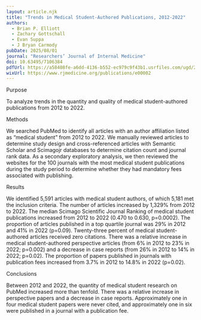 ```yaml
---
layout: article.njk
title: "Trends in Medical Student-Authored Publications, 2012-2022"
authors:
  - Brian P. Elliott
  - Zachary Gottschall
  - Evan Suppa
  - J Bryan Carmody
pubDate: 2025/08/01
journal: "Researchers’ Journal of Internal Medicine"
doi: 10.63495/7106384
pdfUrl: https://a58408fe-a6dd-4136-b552-ec979c9f43b1.usrfiles.com/ugd/205b66_fef75936d6ee46ea85fcf289963f3f68.pdf
wixUrl: https://www.rjmedicine.org/publications/e00002
---
```


Purpose

To analyze trends in the quantity and quality of medical student-authored publications from 2012 to 2022.

Methods

We searched PubMed to identify all articles with an author affiliation listed as “medical student” from 2012 to 2022. We manually reviewed articles to determine study design and cross-referenced articles with Semantic Scholar and Scimagojr databases to determine citation count and journal rank data. As a secondary exploratory analysis, we then reviewed the websites for the 100 journals with the most medical student publications during the study period to determine whether they had mandatory fees associated with publishing.

Results

We identified 5,591 articles with medical student authors, of which 5,181 met the inclusion criteria. The number of articles increased by 1,329% from 2012 to 2022. The median Scimago Scientific Journal Ranking of medical student publications increased from 2012 to 2022 (0.470 to 0.630, p=0.0002). The proportion of articles published in a top quartile journal was 29% in 2012 and 41% in 2022 (p=0.09). Twenty-three percent of medical student-authored articles received zero citations. There was a relative increase in medical student-authored perspective articles (from 6% in 2012 to 23% in 2022; p=0.002) and a decrease in case reports (from 26% in 2012 to 14% in 2022; p=0.02). The proportion of papers published in journals with publication fees increased from 3.7% in 2012 to 14.8% in 2022 (p=0.02).

Conclusions

Between 2012 and 2022, the quantity of medical student research on PubMed increased more than tenfold. There was a relative increase in perspective papers and a decrease in case reports. Approximately one in four medical student papers were never cited, and approximately one in six were published in a journal with a publication fee.

